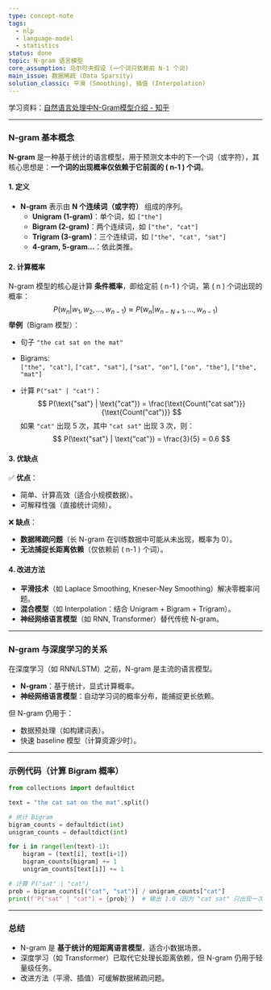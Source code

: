 ```yaml
---
type: concept-note
tags:
  - nlp
  - language-model
  - statistics
status: done
topic: N-gram 语言模型
core_assumption: 马尔可夫假设 (一个词只依赖前 N-1 个词)
main_issue: 数据稀疏 (Data Sparsity)
solution_classic: 平滑 (Smoothing), 插值 (Interpolation)
---
```

学习资料：[自然语言处理中N-Gram模型介绍 - 知乎](https://zhuanlan.zhihu.com/p/32829048)

------

### **N-gram 基本概念**
**N-gram** 是一种基于统计的语言模型，用于预测文本中的下一个词（或字符），其核心思想是：**一个词的出现概率仅依赖于它前面的 \( n-1 \) 个词**。  

#### **1. 定义**
- **N-gram** 表示由 **N 个连续词（或字符）** 组成的序列。  
  - **Unigram (1-gram)**：单个词，如 `["the"]`  
  - **Bigram (2-gram)**：两个连续词，如 `["the", "cat"]`  
  - **Trigram (3-gram)**：三个连续词，如 `["the", "cat", "sat"]`  
  - **4-gram, 5-gram...**：依此类推。

#### **2. 计算概率**
N-gram 模型的核心是计算 **条件概率**，即给定前 \( n-1 \) 个词，第 \( n \) 个词出现的概率：
$$
P(w_n | w_{1}, w_{2}, ..., w_{n-1}) \approx P(w_n | w_{n-N+1}, ..., w_{n-1})
$$
**举例**（Bigram 模型）：

- 句子 `"the cat sat on the mat"`  

- Bigrams:  
  `["the", "cat"]`, `["cat", "sat"]`, `["sat", "on"]`, `["on", "the"]`, `["the", "mat"]`  
  
- 计算 `P("sat" | "cat")`：
  $$
  P(\text{"sat"} | \text{"cat"}) = \frac{\text{Count("cat sat")}}{\text{Count("cat")}}
  $$
  如果 `"cat"` 出现 5 次，其中 `"cat sat"` 出现 3 次，则：
  $$
  P(\text{"sat"} | \text{"cat"}) = \frac{3}{5} = 0.6
  $$

#### **3. 优缺点**
✅ **优点**：
- 简单、计算高效（适合小规模数据）。  
- 可解释性强（直接统计词频）。  

❌ **缺点**：
- **数据稀疏问题**（长 N-gram 在训练数据中可能从未出现，概率为 0）。  
- **无法捕捉长距离依赖**（仅依赖前 \( n-1 \) 个词）。  

#### **4. 改进方法**
- **平滑技术**（如 Laplace Smoothing, Kneser-Ney Smoothing）解决零概率问题。  
- **混合模型**（如 Interpolation：结合 Unigram + Bigram + Trigram）。  
- **神经网络语言模型**（如 RNN, Transformer）替代传统 N-gram。  

---

### **N-gram 与深度学习的关系**
在深度学习（如 RNN/LSTM）之前，N-gram 是主流的语言模型。  
- **N-gram**：基于统计，显式计算概率。  
- **神经网络语言模型**：自动学习词的概率分布，能捕捉更长依赖。  

但 N-gram 仍用于：
- 数据预处理（如构建词表）。  
- 快速 baseline 模型（计算资源少时）。  

---

### **示例代码（计算 Bigram 概率）**
```python
from collections import defaultdict

text = "the cat sat on the mat".split()

# 统计 Bigram
bigram_counts = defaultdict(int)
unigram_counts = defaultdict(int)

for i in range(len(text)-1):
    bigram = (text[i], text[i+1])
    bigram_counts[bigram] += 1
    unigram_counts[text[i]] += 1

# 计算 P("sat" | "cat")
prob = bigram_counts[("cat", "sat")] / unigram_counts["cat"]
print(f'P("sat" | "cat") = {prob}')  # 输出 1.0（因为 "cat sat" 只出现一次）
```

---

### **总结**
- N-gram 是 **基于统计的短距离语言模型**，适合小数据场景。  
- 深度学习（如 Transformer）已取代它处理长距离依赖，但 N-gram 仍用于轻量级任务。  
- 改进方法（平滑、插值）可缓解数据稀疏问题。

